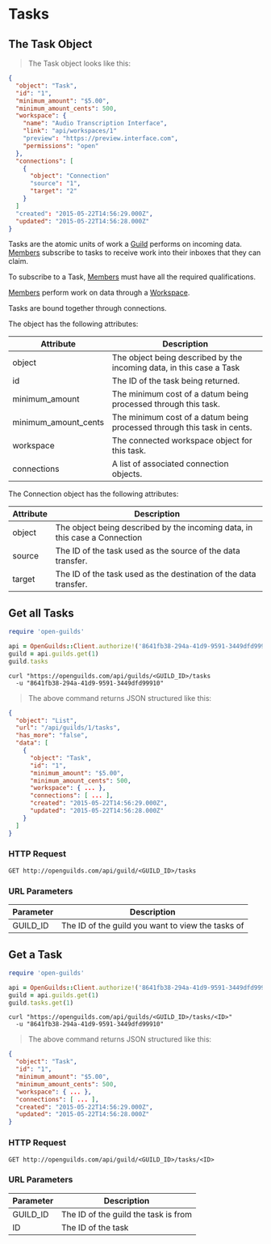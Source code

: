 # Tasks

## The Task Object
> The Task object looks like this:

```json
{
  "object": "Task",
  "id": "1",
  "minimum_amount": "$5.00",
  "minimum_amount_cents": 500,
  "workspace": {
    "name": "Audio Transcription Interface",
    "link": "api/workspaces/1"
    "preview": "https://preview.interface.com",
    "permissions": "open"
  },
  "connections": [
    {
      "object": "Connection"
      "source": "1",
      "target": "2"
    }
  ]
  "created": "2015-05-22T14:56:29.000Z",
  "updated": "2015-05-22T14:56:28.000Z"
}
```

Tasks are the atomic units of work a [Guild](#the-guild-object) performs on incoming data.
[Members](#the-member-object) subscribe to tasks to receive work into their inboxes that they can
claim.

To subscribe to a Task, [Members](#the-member-object) must have all the required qualifications.

[Members](#the-member-object) perform work on data through a [Workspace](#the-workspace-object).

Tasks are bound together through connections.


The object has the following attributes:

Attribute | Description
--------- | -----------
object | The object being described by the incoming data, in this case a Task
id | The ID of the task being returned.
minimum_amount | The minimum cost of a datum being processed through this task.
minimum_amount_cents | The minimum cost of a datum being processed through this task in cents.
workspace | The connected workspace object for this task.
connections | A list of associated connection objects.


The Connection object has the following attributes:

Attribute | Description
--------- | -----------
object | The object being described by the incoming data, in this case a Connection
source | The ID of the task used as the source of the data transfer.
target | The ID of the task used as the destination of the data transfer.


## Get all Tasks
```ruby
require 'open-guilds'

api = OpenGuilds::Client.authorize!('8641fb38-294a-41d9-9591-3449dfd99910')
guild = api.guilds.get(1)
guild.tasks
```

```shell
curl "https://openguilds.com/api/guilds/<GUILD_ID>/tasks
  -u "8641fb38-294a-41d9-9591-3449dfd99910"
```

> The above command returns JSON structured like this:

```json
{
  "object": "List",
  "url": "/api/guilds/1/tasks",
  "has_more": "false",
  "data": [
    {
      "object": "Task",
      "id": "1",
      "minimum_amount": "$5.00",
      "minimum_amount_cents": 500,
      "workspace": { ... },
      "connections": [ ... ],
      "created": "2015-05-22T14:56:29.000Z",
      "updated": "2015-05-22T14:56:28.000Z"
    }
  ]
}

```

### HTTP Request

`GET http://openguilds.com/api/guild/<GUILD_ID>/tasks`

### URL Parameters

Parameter | Description
--------- | -----------
GUILD_ID | The ID of the guild you want to view the tasks of


## Get a Task
```ruby
require 'open-guilds'

api = OpenGuilds::Client.authorize!('8641fb38-294a-41d9-9591-3449dfd99910')
guild = api.guilds.get(1)
guild.tasks.get(1)
```

```shell
curl "https://openguilds.com/api/guilds/<GUILD_ID>/tasks/<ID>"
  -u "8641fb38-294a-41d9-9591-3449dfd99910"
```

> The above command returns JSON structured like this:

```json
{
  "object": "Task",
  "id": "1",
  "minimum_amount": "$5.00",
  "minimum_amount_cents": 500,
  "workspace": { ... },
  "connections": [ ... ],
  "created": "2015-05-22T14:56:29.000Z",
  "updated": "2015-05-22T14:56:28.000Z"
}
```

### HTTP Request

`GET http://openguilds.com/api/guild/<GUILD_ID>/tasks/<ID>`

### URL Parameters

Parameter | Description
--------- | -----------
GUILD_ID | The ID of the guild the task is from
ID | The ID of the task
